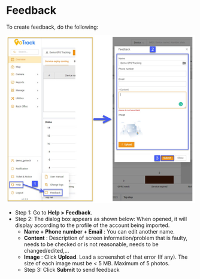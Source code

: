 # Feedback

To create feedback, do the following:

   <span style="display:block;text-align:left">![Manage device ](/docs/assets/images/web-interface/back-office/feedback/create-feedback-el.jpg)

   - Step 1: Go to **Help > Feedback**.
   - Step 2: The dialog box appears as shown below:
   When opened, it will display according to the profile of the account being imported.
     - **Name + Phone number + Email** : You can edit another name.
     - **Content** : Description of screen information/problem that is faulty, needs to be checked or is not reasonable, needs to be changed/edited,...
     - **Image** : Click **Upload**. Load a screenshot of that error (If any).
     The size of each image must be < 5 MB. Maximum of 5 photos.
     - Step 3: Click **Submit**  to send feedback